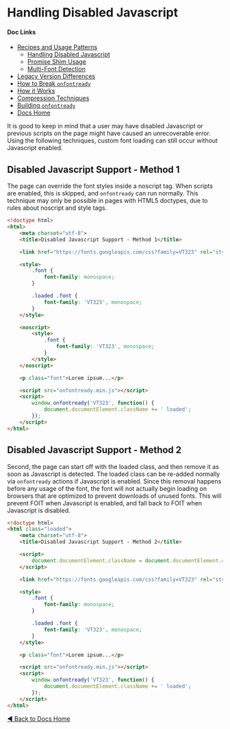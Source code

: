 # Handling Disabled Javascript

#### Doc Links
* [Recipes and Usage Patterns](recipesAndUsagePatterns.md)
    - [Handling Disabled Javascript](handlingDisabledJavascript.md)
    - [Promise Shim Usage](promiseShimUsage.md)
    - [Multi-Font Detection](multiFontDetection.md)
* [Legacy Version Differences](legacyVersionDifferences.md)
* [How to Break `onfontready`](howToBreakOnfontready.md)
* [How it Works](howItWorks.md)
* [Compression Techniques](compressionTechniques.md)
* [Building `onfontready`](buildingOnfontready.md)
* [Docs Home](README.md)

It is good to keep in mind that a user may have disabled Javascript or previous scripts on the page might have caused an unrecoverable error. Using the following techniques, custom font loading can still occur without Javascript enabled.


## Disabled Javascript Support - Method 1

The page can override the font styles inside a noscript tag. When scripts are enabled, this is skipped, and `onfontready` can run normally. This technique may only be possible in pages with HTML5 doctypes, due to rules about noscript and style tags.

```html
<!doctype html>
<html>
    <meta charset="utf-8">
    <title>Disabled Javascript Support - Method 1</title>

    <link href="https://fonts.googleapis.com/css?family=VT323" rel="stylesheet">

    <style>
        .font {
            font-family: monospace;
        }

        .loaded .font {
            font-family: 'VT323', monospace;
        }
    </style>

    <noscript>
        <style>
            .font {
                font-family: 'VT323', monospace;
            }
        </style>
    </noscript>

    <p class="font">Lorem ipsum...</p>

    <script src="onfontready.min.js"></script>
    <script>
        window.onfontready('VT323', function() {
            document.documentElement.className += ' loaded';
        });
    </script>
</html>
```


## Disabled Javascript Support - Method 2

Second, the page can start off with the loaded class, and then remove it as soon as Javascript is detected. The loaded class can be re-added normally via `onfontready` actions if Javascript is enabled. Since this removal happens before any usage of the font, the font will not actually begin loading on browsers that are optimized to prevent downloads of unused fonts. This will prevent FOIT when Javascript is enabled, and fall back to FOIT when Javascript is disabled.

```html
<!doctype html>
<html class="loaded">
    <meta charset="utf-8">
    <title>Disabled Javascript Support - Method 2</title>

    <script>
        document.documentElement.className = document.documentElement.className.replace('loaded', '');
    </script>

    <link href="https://fonts.googleapis.com/css?family=VT323" rel="stylesheet">

    <style>
        .font {
            font-family: monospace;
        }

        .loaded .font {
            font-family: 'VT323', monospace;
        }
    </style>

    <p class="font">Lorem ipsum...</p>

    <script src="onfontready.min.js"></script>
    <script>
        window.onfontready('VT323', function() {
            document.documentElement.className += ' loaded';
        });
    </script>
</html>
```


[◀ Back to Docs Home](README.md)
